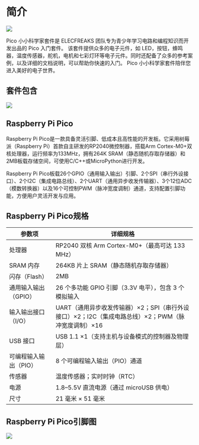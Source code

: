 ﻿---
sidebar_position: 1
sidebar_label: Pico小小科学家套件介绍
---

# 简介

![](https://wiki-media-ef.oss-cn-hongkong.aliyuncs.com/docs/pico/pico-starter-kit/images/pico-starter-kit-01.png)

Pico 小小科学家套件是 ELECFREAKS 团队专为青少年学习电路和编程知识而开发出品的 Pico 入门套件。
该套件提供众多的电子元件，如 LED，按钮，蜂鸣器，温度传感器，舵机，电机和七彩灯环等电子元件。同时还配备了众多的参考案例，以及详细的文档说明，可以帮助你快速的入门。 Pico 小小科学家套件陪伴您进入美好的电子世界。

## 套件包含
![](https://wiki-media-ef.oss-cn-hongkong.aliyuncs.com/docs/pico/pico-starter-kit/images/pico-starter-kit-02.png)

## Raspberry Pi Pico

Raspberry Pi Pico是一款具备灵活引脚、低成本且高性能的开发板。它采用树莓派（Raspberry Pi）首款自主研发的RP2040微控制器，搭载Arm Cortex-M0+双核处理器，运行频率为133MHz，拥有264K SRAM（静态随机存取存储器）和2MB板载存储空间，可使用C/C++或MicroPython进行开发。

Raspberry Pi Pico板载26个GPIO（通用输入输出）引脚、2个SPI（串行外设接口）、2个I2C（集成电路总线）、2个UART（通用异步收发传输器）、3个12位ADC（模数转换器）以及16个可控制PWM（脉冲宽度调制）通道，支持配置引脚功能，方便用户灵活开发与应用。

## Raspberry Pi Pico规格

| 参数项                | 详细规格                                                                 |
|-----------------------|--------------------------------------------------------------------------|
| 处理器                | RP2040 双核 Arm Cortex-M0+（最高可达 133 MHz）                           |
| SRAM 内存             | 264KB 片上 SRAM（静态随机存取存储器）                                    |
| 闪存（Flash）         | 2MB                                                                     |
| 通用输入输出（GPIO）  | 26 个多功能 GPIO 引脚（3.3V 电平），包含 3 个模拟输入                    |
| 输入输出接口（I/O）   | UART（通用异步收发传输器）×2；SPI（串行外设接口）×2；I2C（集成电路总线）×2；PWM（脉冲宽度调制）×16 |
| USB 接口              | USB 1.1 ×1（支持主机与设备模式的控制器及物理层）                         |
| 可编程输入输出（PIO） | 8 个可编程输入输出（PIO）通道                                            |
| 传感器                | 温度传感器；实时时钟（RTC）                                              |
| 电源                  | 1.8–5.5V 直流电源（通过 microUSB 供电）                                  |
| 尺寸                  | 21 毫米 × 51 毫米                                                       |

## Raspberry Pi Pico引脚图

![](https://wiki-media-ef.oss-cn-hongkong.aliyuncs.com/docs/pico/pico-starter-kit/images/pico-starter-kit-03.png)
